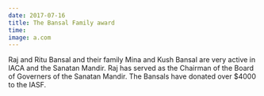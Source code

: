 ```yaml
---
date: 2017-07-16
title: The Bansal Family award
time:
image: a.com
---
```

Raj and Ritu Bansal and their family Mina and Kush Bansal are very active
in IACA and the Sanatan Mandir. Raj has served as the Chairman of the
Board of Governers of the Sanatan Mandir. The Bansals have donated over
$4000 to the IASF.